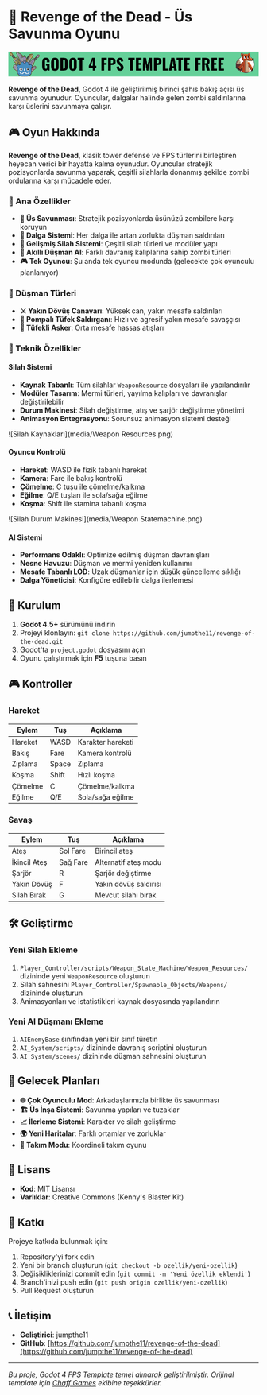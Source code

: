 # 🧟 Revenge of the Dead - Üs Savunma Oyunu

![Banner](media/FPS_Banner.FREEE.png)

**Revenge of the Dead**, Godot 4 ile geliştirilmiş birinci şahıs bakış açısı üs savunma oyunudur. Oyuncular, dalgalar halinde gelen zombi saldırılarına karşı üslerini savunmaya çalışır.

## 🎮 Oyun Hakkında

**Revenge of the Dead**, klasik tower defense ve FPS türlerini birleştiren heyecan verici bir hayatta kalma oyunudur. Oyuncular stratejik pozisyonlarda savunma yaparak, çeşitli silahlarla donanmış şekilde zombi ordularına karşı mücadele eder.

### 🎯 Ana Özellikler

- **🏰 Üs Savunması**: Stratejik pozisyonlarda üsünüzü zombilere karşı koruyun
- **🌊 Dalga Sistemi**: Her dalga ile artan zorlukta düşman saldırıları
- **🔫 Gelişmiş Silah Sistemi**: Çeşitli silah türleri ve modüler yapı
- **🤖 Akıllı Düşman AI**: Farklı davranış kalıplarına sahip zombi türleri
- **🎮 Tek Oyuncu**: Şu anda tek oyuncu modunda (gelecekte çok oyunculu planlanıyor)

### 🧟 Düşman Türleri

- **⚔️ Yakın Dövüş Canavarı**: Yüksek can, yakın mesafe saldırıları
- **🔫 Pompalı Tüfek Saldırganı**: Hızlı ve agresif yakın mesafe savaşçısı
- **🎯 Tüfekli Asker**: Orta mesafe hassas atışları

### 🔧 Teknik Özellikler

#### Silah Sistemi
- **Kaynak Tabanlı**: Tüm silahlar `WeaponResource` dosyaları ile yapılandırılır
- **Modüler Tasarım**: Mermi türleri, yayılma kalıpları ve davranışlar değiştirilebilir
- **Durum Makinesi**: Silah değiştirme, atış ve şarjör değiştirme yönetimi
- **Animasyon Entegrasyonu**: Sorunsuz animasyon sistemi desteği

![Silah Kaynakları](media/Weapon Resources.png)

#### Oyuncu Kontrolü
- **Hareket**: WASD ile fizik tabanlı hareket
- **Kamera**: Fare ile bakış kontrolü
- **Çömelme**: C tuşu ile çömelme/kalkma
- **Eğilme**: Q/E tuşları ile sola/sağa eğilme
- **Koşma**: Shift ile stamina tabanlı koşma

![Silah Durum Makinesi](media/Weapon Statemachine.png)

#### AI Sistemi
- **Performans Odaklı**: Optimize edilmiş düşman davranışları
- **Nesne Havuzu**: Düşman ve mermi yeniden kullanımı
- **Mesafe Tabanlı LOD**: Uzak düşmanlar için düşük güncelleme sıklığı
- **Dalga Yöneticisi**: Konfigüre edilebilir dalga ilerlemesi

## 🚀 Kurulum

1. **Godot 4.5+** sürümünü indirin
2. Projeyi klonlayın: `git clone https://github.com/jumpthe11/revenge-of-the-dead.git`
3. Godot'ta `project.godot` dosyasını açın
4. Oyunu çalıştırmak için **F5** tuşuna basın

## 🎮 Kontroller

### Hareket
| Eylem | Tuş | Açıklama |
|-------|-----|----------|
| Hareket | WASD | Karakter hareketi |
| Bakış | Fare | Kamera kontrolü |
| Zıplama | Space | Zıplama |
| Koşma | Shift | Hızlı koşma |
| Çömelme | C | Çömelme/kalkma |
| Eğilme | Q/E | Sola/sağa eğilme |

### Savaş
| Eylem | Tuş | Açıklama |
|-------|-----|----------|
| Ateş | Sol Fare | Birincil ateş |
| İkincil Ateş | Sağ Fare | Alternatif ateş modu |
| Şarjör | R | Şarjör değiştirme |
| Yakın Dövüş | F | Yakın dövüş saldırısı |
| Silah Bırak | G | Mevcut silahı bırak |

## 🛠️ Geliştirme

### Yeni Silah Ekleme
1. `Player_Controller/scripts/Weapon_State_Machine/Weapon_Resources/` dizininde yeni `WeaponResource` oluşturun
2. Silah sahnesini `Player_Controller/Spawnable_Objects/Weapons/` dizininde oluşturun
3. Animasyonları ve istatistikleri kaynak dosyasında yapılandırın

### Yeni AI Düşmanı Ekleme
1. `AIEnemyBase` sınıfından yeni bir sınıf türetin
2. `AI_System/scripts/` dizininde davranış scriptini oluşturun
3. `AI_System/scenes/` dizininde düşman sahnesini oluşturun

## 🔮 Gelecek Planları

- **🌐 Çok Oyunculu Mod**: Arkadaşlarınızla birlikte üs savunması
- **🏗️ Üs İnşa Sistemi**: Savunma yapıları ve tuzaklar
- **📈 İlerleme Sistemi**: Karakter ve silah geliştirme
- **🌍 Yeni Haritalar**: Farklı ortamlar ve zorluklar
- **👥 Takım Modu**: Koordineli takım oyunu

## 📄 Lisans

- **Kod**: MIT Lisansı
- **Varlıklar**: Creative Commons (Kenny's Blaster Kit)

## 🤝 Katkı

Projeye katkıda bulunmak için:
1. Repository'yi fork edin
2. Yeni bir branch oluşturun (`git checkout -b ozellik/yeni-ozellik`)
3. Değişikliklerinizi commit edin (`git commit -m 'Yeni özellik eklendi'`)
4. Branch'inizi push edin (`git push origin ozellik/yeni-ozellik`)
5. Pull Request oluşturun

## 📞 İletişim

- **Geliştirici**: jumpthe11
- **GitHub**: [https://github.com/jumpthe11/revenge-of-the-dead](https://github.com/jumpthe11/revenge-of-the-dead)

---

*Bu proje, Godot 4 FPS Template temel alınarak geliştirilmiştir. Orijinal template için [Chaff Games](https://chaffgames.com) ekibine teşekkürler.*
